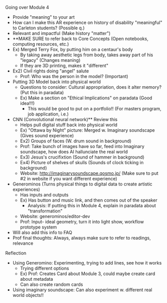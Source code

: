 Going over Module 4
 - Provide "meaning" to your art
 - How can I make this AR experience on history of disability "meaningful" to Carleton students? (Possible q.)
 - Relevant and impactful (Make history "matter")
 - **MAKE SURE to refer back to Core Concepts (Open notebooks, computing resources, etc.) 
 - Ex) Merged Terry Fox, by putting him on a centaur's body
   - By taking away aesthetic legs from body, takes away part of his "legacy" (Changes meaning)
   - If they are 3D printing, makes it "different"
 - Ex2) Civil rights doing "angel" salute
   - Prof: Who was the person in the model? (Important)
 - Putting 3D Model back into physical world 
   - Questions to consider: Cultural appropriation, does it alter memory? (Put this in paradata)
   - Ex) Make a section on "Ethical Implications" on paradata (Good idea!!!)
     - This would be good to put on a portfolio!! (For masters program, job application, i.e.)
 - CNN (Convolutional neural network)** Review this 
   - Helps pull digital stuff back into physical world
   - Ex) "Ottawa by Night" picture: Merged w. Imaginary soundscape (Gives sound experience)
   - Ex2) Groups of faces (W. drum sound in background)
   - Prof: Take bunch of images have so far, feed into Imaginary soundscape, how does AI hallunciate the real world
   - Ex3) Jesus's crucifixtion (Sound of hammer in background)
   - Ex4) Picture of shelves of skulls (Sounds of clock ticking in background)
   - Website: http://imaginarysoundscape.qosmo.jp/ (Make sure to put #2 in website if you want different experience)
 - Generominos (Turns physical things to digital data to create artistic experiences)
   - Has inputs and outputs
   - Ex) Has button and music link, and then comes out of the speaker 
      - Analysis: If putting this in Module 4, explain in paradata about "transformation"
   - Website: generominos/editor-dev
   - Prof: Input- ideal geometry, turn it into light show, workflow prototype system
 - Will also add this info to FAQ
 - Prof final thoughts: Always, always make sure to refer to readings, relevance 
   
 Reflection
 - Using Generomino: Experimenting, trying to add lines, see how it works
   - Trying different options
   - Ex) Prof: Creates Card about Module 3, could maybe create card about metadata
   - Can also create random cards 
 - Using imaginary soundscape: Can also experiment w. different real world objects!!
   
   
